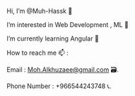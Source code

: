 
 Hi, I’m @Muh-Hassk 👋

 I’m interested in Web Development , ML 👀

 I’m currently learning Angular 🔋

 How to reach me 📫 :

Email : Moh.Alkhuzaee@gmail.com 🗃️.

Phone Number : +966544243748 📞.
<!--
**Muh-Hassk/Muh-Hassk** is a ✨ _special_ ✨ repository because its `README.md` (this file) appears on your GitHub profile.

Here are some ideas to get you started:

- 🔭 I’m currently working on ...
- 🌱 I’m currently learning ...
- 👯 I’m looking to collaborate on ...
- 🤔 I’m looking for help with ...
- 💬 Ask me about ...
- 📫 How to reach me: ...
- 😄 Pronouns: ...
- ⚡ Fun fact: ...
-->
